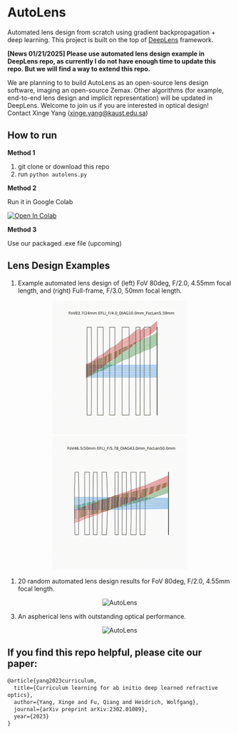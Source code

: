 # AutoLens

Automated lens design from scratch using gradient backpropagation + deep learning. This project is built on the top of [DeepLens](https://github.com/singer-yang/DeepLens) framework.

**[News 01/21/2025] Please use automated lens design example in DeepLens repo, as currently I do not have enough time to update this repo. But we will find a way to extend this repo.**

We are planning to to build AutoLens as an open-source lens design software, imaging an open-source Zemax. Other algorithms (for example, end-to-end lens design and implicit representation) will be updated in DeepLens. Welcome to join us if you are interested in optical design! Contact Xinge Yang (xinge.yang@kaust.edu.sa)

## How to run

**Method 1**

1. git clone or download this repo
2. run ``python autolens.py``

**Method 2**

Run it in Google Colab  

<a target="_blank" href="https://colab.research.google.com/github/singer-yang/AutoLens/blob/main/autolens.ipynb">
  <img src="https://colab.research.google.com/assets/colab-badge.svg" alt="Open In Colab"/>
</a>

**Method 3**

Use our packaged .exe file (upcoming)

## Lens Design Examples

1. Example automated lens design of (left) FoV 80deg, F/2.0, 4.55mm focal length, and (right) Full-frame, F/3.0, 50mm focal length.

<div style="text-align:center;">
    <img src="imgs/lens_design1.gif" alt="AutoLens" style="height:300px;"/>
    <img src="imgs/lens_design2.gif" alt="AutoLens" style="height:300px;"/>
</div>

1. 20 random automated lens design results for FoV 80deg, F/2.0, 4.55mm focal length.

<div style="text-align:center;">
    <img src="imgs/lens_design.png" alt="AutoLens"/>
</div>

3. An aspherical lens with outstanding optical performance.

<div style="text-align:center;">
    <img src="imgs/cellphone_example.png" alt="AutoLens"/>
</div>

## If you find this repo helpful, please cite our paper:

```
@article{yang2023curriculum,
  title={Curriculum learning for ab initio deep learned refractive optics},
  author={Yang, Xinge and Fu, Qiang and Heidrich, Wolfgang},
  journal={arXiv preprint arXiv:2302.01089},
  year={2023}
}
```

